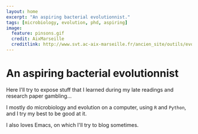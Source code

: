 ```yaml
---
layout: home
excerpt: "An aspiring bacterial evolutionnist."
tags: [microbiology, evolution, phd, aspiring]
image:
  feature: pinsons.gif
  credit: AixMarseille
  creditlink: http://www.svt.ac-aix-marseille.fr/ancien_site/outils/evoluti3/preuves.htm
---
```


# An aspiring bacterial evolutionnist

Here I'll try to expose stuff that I learned during my late readings and
research paper gambling…

I mostly do microbiology and evolution on a computer, using `R` and `Python`,
and I try my best to be good at it.

I also loves Emacs, on which I'll try to blog sometimes. 
